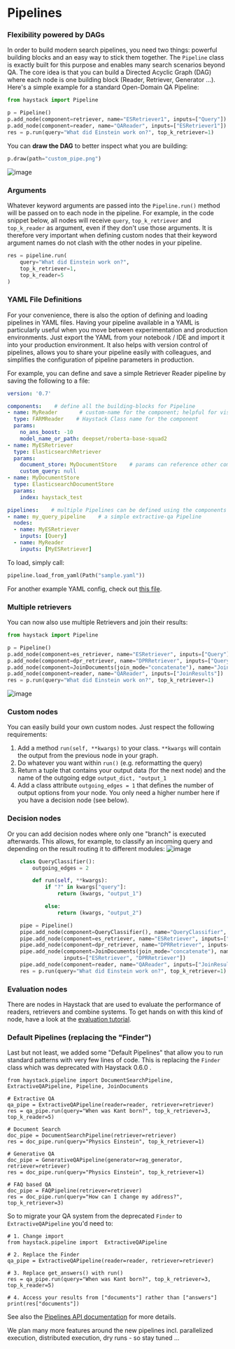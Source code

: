 <!---
title: "Pipelines"
metaTitle: "Pipelines"
metaDescription: ""
slug: "/docs/pipelines"
date: "2020-11-05"
id: "pipelinesmd"
--->

# Pipelines

### Flexibility powered by DAGs
In order to build modern search pipelines, you need two things: powerful building blocks and an easy way to stick them together.
The `Pipeline` class is exactly built for this purpose and enables many search scenarios beyond QA. 
The core idea is that you can build a Directed Acyclic Graph (DAG) where each node is one building block (Reader, Retriever, Generator ...). 
Here's a simple example for a standard Open-Domain QA Pipeline: 

```python
from haystack import Pipeline

p = Pipeline()
p.add_node(component=retriever, name="ESRetriever1", inputs=["Query"])
p.add_node(component=reader, name="QAReader", inputs=["ESRetriever1"])
res = p.run(query="What did Einstein work on?", top_k_retriever=1)
```

You can **draw the DAG** to better inspect what you are building:
```python
p.draw(path="custom_pipe.png")
```
![image](https://user-images.githubusercontent.com/1563902/102451716-54813700-4039-11eb-881e-f3c01b47ca15.png)

### Arguments

Whatever keyword arguments are passed into the `Pipeline.run()` method will be passed on to each node in the pipeline.
For example, in the code snippet below, all nodes will receive `query`, `top_k_retriever` and `top_k_reader` as argument,
even if they don't use those arguments. It is therefore very important when defining custom nodes that their 
keyword argument names do not clash with the other nodes in your pipeline.

```python
res = pipeline.run(
    query="What did Einstein work on?",
    top_k_retriever=1,
    top_k_reader=5
)
```

### YAML File Definitions

For your convenience, there is also the option of defining and loading pipelines in YAML files.
Having your pipeline available in a YAML is particularly useful when 
you move between experimentation and production environments. 
Just export the YAML from your notebook / IDE and import it into your production environment. 
It also helps with version control of pipelines, allows you to share your pipeline easily with colleagues, 
and simplifies the configuration of pipeline parameters in production.

For example, you can define and save a simple Retriever Reader pipeline by saving the following to a file:

```yaml
version: '0.7'

components:    # define all the building-blocks for Pipeline
- name: MyReader       # custom-name for the component; helpful for visualization & debugging
  type: FARMReader    # Haystack Class name for the component
  params:
    no_ans_boost: -10
    model_name_or_path: deepset/roberta-base-squad2
- name: MyESRetriever
  type: ElasticsearchRetriever
  params:
    document_store: MyDocumentStore    # params can reference other components defined in the YAML
    custom_query: null
- name: MyDocumentStore
  type: ElasticsearchDocumentStore
  params:
    index: haystack_test

pipelines:    # multiple Pipelines can be defined using the components from above
- name: my_query_pipeline    # a simple extractive-qa Pipeline
  nodes:
  - name: MyESRetriever
    inputs: [Query]
  - name: MyReader
    inputs: [MyESRetriever]
```

To load, simply call:

```python
pipeline.load_from_yaml(Path("sample.yaml"))
```

For another example YAML config, check out [this file](https://github.com/deepset-ai/haystack/blob/master/rest_api/pipeline/pipelines.yaml).

### Multiple retrievers
You can now also use multiple Retrievers and join their results: 
```python
from haystack import Pipeline

p = Pipeline()
p.add_node(component=es_retriever, name="ESRetriever", inputs=["Query"])
p.add_node(component=dpr_retriever, name="DPRRetriever", inputs=["Query"])
p.add_node(component=JoinDocuments(join_mode="concatenate"), name="JoinResults", inputs=["ESRetriever", "DPRRetriever"])
p.add_node(component=reader, name="QAReader", inputs=["JoinResults"])
res = p.run(query="What did Einstein work on?", top_k_retriever=1)
```
![image](https://user-images.githubusercontent.com/1563902/102451782-7bd80400-4039-11eb-9046-01b002a783f8.png)

### Custom nodes
You can easily build your own custom nodes. Just respect the following requirements: 

1. Add a method `run(self, **kwargs)` to your class. `**kwargs` will contain the output from the previous node in your graph.
2. Do whatever you want within `run()` (e.g. reformatting the query)
3. Return a tuple that contains your output data (for the next node) and the name of the outgoing edge `output_dict, "output_1`
4. Add a class attribute `outgoing_edges = 1` that defines the number of output options from your node. You only need a higher number here if you have a decision node (see below).

### Decision nodes
Or you can add decision nodes where only one "branch" is executed afterwards. This allows, for example, to classify an incoming query and depending on the result routing it to different modules: 
![image](https://user-images.githubusercontent.com/1563902/102452199-41229b80-403a-11eb-9365-7038697e7c3e.png)
```python 
    class QueryClassifier():
        outgoing_edges = 2

        def run(self, **kwargs):
            if "?" in kwargs["query"]:
                return (kwargs, "output_1")

            else:
                return (kwargs, "output_2")

    pipe = Pipeline()
    pipe.add_node(component=QueryClassifier(), name="QueryClassifier", inputs=["Query"])
    pipe.add_node(component=es_retriever, name="ESRetriever", inputs=["QueryClassifier.output_1"])
    pipe.add_node(component=dpr_retriever, name="DPRRetriever", inputs=["QueryClassifier.output_2"])
    pipe.add_node(component=JoinDocuments(join_mode="concatenate"), name="JoinResults",
                  inputs=["ESRetriever", "DPRRetriever"])
    pipe.add_node(component=reader, name="QAReader", inputs=["JoinResults"])
    res = p.run(query="What did Einstein work on?", top_k_retriever=1)
```

### Evaluation nodes

There are nodes in Haystack that are used to evaluate the performance of readers, retrievers and combine systems.
To get hands on with this kind of node, have a look at the [evaluation tutorial](/docs/latest/tutorial5md).

### Default Pipelines (replacing the "Finder")
Last but not least, we added some "Default Pipelines" that allow you to run standard patterns with very few lines of code.
This is replacing the `Finder` class which was deprecated with Haystack 0.6.0 .

```
from haystack.pipeline import DocumentSearchPipeline, ExtractiveQAPipeline, Pipeline, JoinDocuments

# Extractive QA
qa_pipe = ExtractiveQAPipeline(reader=reader, retriever=retriever)
res = qa_pipe.run(query="When was Kant born?", top_k_retriever=3, top_k_reader=5)

# Document Search
doc_pipe = DocumentSearchPipeline(retriever=retriever)
res = doc_pipe.run(query="Physics Einstein", top_k_retriever=1)

# Generative QA
doc_pipe = GenerativeQAPipeline(generator=rag_generator, retriever=retriever)
res = doc_pipe.run(query="Physics Einstein", top_k_retriever=1)

# FAQ based QA
doc_pipe = FAQPipeline(retriever=retriever)
res = doc_pipe.run(query="How can I change my address?", top_k_retriever=3)

```    
So to migrate your QA system from the deprecated `Finder` to `ExtractiveQAPipeline` you'd need to: 
```
# 1. Change import
from haystack.pipeline import  ExtractiveQAPipeline

# 2. Replace the Finder 
qa_pipe = ExtractiveQAPipeline(reader=reader, retriever=retriever)

# 3. Replace get_answers() with run()
res = qa_pipe.run(query="When was Kant born?", top_k_retriever=3, top_k_reader=5)

# 4. Access your results from ["documents"] rather than ["answers"]
print(res["documents"])
```
See also the [Pipelines API documentation](/docs/latest/apipipelinesmd) for more details. 

We plan many more features around the new pipelines incl. parallelized execution, distributed execution, dry runs - so stay tuned ...  
